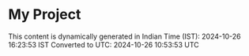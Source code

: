 # My Project

This content is dynamically generated in Indian Time (IST): 2024-10-26 16:23:53 IST
Converted to UTC: 2024-10-26 10:53:53 UTC
